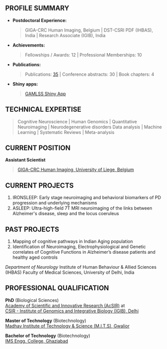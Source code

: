 
## PROFILE SUMMARY

* **Postdoctoral Experience:**
  > GIGA-CRC Human Imaging, Belgium | DST-CSRI PDF (IHBAS), India | Research Associate (IGIB), India
* **Achievements:**
  > Fellowships / Awards: 12 | Professional Memberships: 10
* **Publications:**
  > Publications: [35](https://scholar.google.com/citations?user=DdvvgpQAAAAJ&hl=en/) | Conference abstracts: 30 | Book chapters: 4
* **Shiny apps:**
  > [GAMLSS Shiny App](https://puneet-talwar.shinyapps.io/GAMLSSToolbox/)


## TECHNICAL EXPERTISE

>  Cognitive Neuroscience | Human Genomics | Quantitative Neuroimaging | Neurodegenerative disorders
>  Data analysis | Machine Learning | Systematic Reviews | Meta-analysis


## CURRENT POSITION

**Assistant Scientist** 
> [GIGA-CRC Human Imaging, University of Liege, Belgium](https://www.gigacrc.uliege.be/cms/c_4212477/fr/gigacrc)


## CURRENT PROJECTS

 1.  IRONSLEEP: Early stage neuroimaging and behavioral biomarkers of PD progression and underlying mechanisms
 2.  ASLEEP: Ultra-high-field 7T MRI neuroimaging of the links between Alzheimer's disease, sleep and the locus coeruleus


## PAST PROJECTS 

1. Mapping of cognitive pathways in Indian Aging population
2. Identification of Neuroimaging, Electrophysiological and Genetic correlates of Cognitive Functions in Alzheimer’s disease patients and healthy aged controls 

_Department of Neurology_
Institute of Human Behaviour & Allied Sciences (IHBAS)
Faculty of Medical Sciences, University of Delhi, India


## PROFESSIONAL QUALIFICATION

**PhD** (Biological Sciences) 									   
[Academy of Scientific and Innovative Research (AcSIR)](http://acsir.res.in/) at					
[CSIR - Institute of Genomics and Integrative Biology (IGIB), Delhi](https://www.igib.res.in/)

**Master of Technology** (Biotechnology) 		   	  
[Madhav Institute of Technology & Science (M.I.T.S), Gwalior](http://mitsgwalior.in/)

**Bachelor of Technology** (Biotechnology) 		    	             
[IMS Engg. College, Ghaziabad](http://www.imsec.ac.in/)

